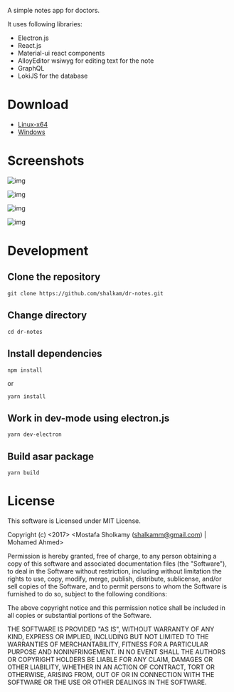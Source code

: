 A simple notes app for doctors.

It uses following libraries:
* Electron.js
* React.js
* Material-ui react components
* AlloyEditor wsiwyg for editing text for the note
* GraphQL
* LokiJS for the database

# Download
* [Linux-x64](https://github.com/shalkam/dr-notes/releases/download/1.0.1/dr-notes-linux-64.tar.gz)
* [Windows](https://github.com/shalkam/dr-notes/releases/download/1.0.1/dr-notes-win.tar.gz)

# Screenshots
![img](https://www.dropbox.com/s/zy1n0n2yfckeltg/Screenshot%20from%202017-05-30%2013-11-24.png?dl=1)

![img](https://www.dropbox.com/s/utckr73wqv1ac5h/Screenshot%20from%202017-06-12%2011-08-37.png?dl=1)

![img](https://www.dropbox.com/s/gshyoxalqr1mzw8/Screenshot%20from%202017-05-30%2013-13-12.png?dl=1)

![img](https://www.dropbox.com/s/sas3nahfqjzetim/Screenshot%20from%202017-05-30%2013-13-21.png?dl=1)

# Development
## Clone the repository
```
git clone https://github.com/shalkam/dr-notes.git
```
## Change directory
```
cd dr-notes
```

## Install dependencies
```
npm install
```
or
```
yarn install
```

## Work in dev-mode using electron.js
```
yarn dev-electron
```

## Build asar package
```
yarn build
```

# License
This software is Licensed under MIT License.

Copyright (c) <2017> <Mostafa Sholkamy (shalkamm@gmail.com) | Mohamed Ahmed>

Permission is hereby granted, free of charge, to any person obtaining a copy
of this software and associated documentation files (the "Software"), to deal
in the Software without restriction, including without limitation the rights
to use, copy, modify, merge, publish, distribute, sublicense, and/or sell
copies of the Software, and to permit persons to whom the Software is
furnished to do so, subject to the following conditions:

The above copyright notice and this permission notice shall be included in all
copies or substantial portions of the Software.

THE SOFTWARE IS PROVIDED "AS IS", WITHOUT WARRANTY OF ANY KIND, EXPRESS OR
IMPLIED, INCLUDING BUT NOT LIMITED TO THE WARRANTIES OF MERCHANTABILITY,
FITNESS FOR A PARTICULAR PURPOSE AND NONINFRINGEMENT. IN NO EVENT SHALL THE
AUTHORS OR COPYRIGHT HOLDERS BE LIABLE FOR ANY CLAIM, DAMAGES OR OTHER
LIABILITY, WHETHER IN AN ACTION OF CONTRACT, TORT OR OTHERWISE, ARISING FROM,
OUT OF OR IN CONNECTION WITH THE SOFTWARE OR THE USE OR OTHER DEALINGS IN THE
SOFTWARE.
